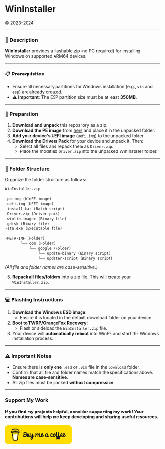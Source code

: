 # WinInstaller

© 2023–2024

---

### 📄 Description

**WinInstaller** provides a flashable zip (no PC required) for installing Windows on supported ARM64 devices.

---

### 📋 Prerequisites

- Ensure all necessary partitions for Windows installation (e.g., `win` and `esp`) are already created.
- ⚠️ **Important**: The ESP partition size must be at least **350MB**.

---

### 🔧 Preparation

1. **Download and unpack** this repository as a zip.
2. **Download the PE image** from [here](https://github.com/Kumar-Jy/WinInstaller/releases/download/WinPE/pe.img) and place it in the unpacked folder.
3. **Add your device's UEFI image** (`uefi.img`) to the unpacked folder.
4. **Download the Drivers Pack** for your device and unpack it. Then:
   - Select all files and repack them as `Driver.zip`.
   - Place the modified `Driver.zip` into the unpacked WinInstaller folder.

---

### 📂 Folder Structure

Organize the folder structure as follows:

```plaintext
WinInstaller.zip

-pe.img (WinPE image)
-uefi.img (UEFI image)
-install.bat (Batch script)
-Driver.zip (Driver pack)
-wimlib-imagex (Binary file)
-gdisk (Binary file)
-sta.exe (Executable file)

-META-INF (Folder)
       └── com (Folder)
           └── google (Folder)
               └── update-binary (Binary script)
               └── updater-script (Binary script)
```

*(All file and folder names are case-sensitive.)*

5. **Repack all files/folders** into a zip file. This will create your `WinInstaller.zip`.

---

### 💻 Flashing Instructions

1. **Download the Windows ESD image**:
   - Ensure it is located in the default download folder on your device.
2. **Boot to TWRP/OrangeFox Recovery**:
   - Flash or sideload the `WinInstaller.zip` file.
3. Your device will **automatically reboot** into WinPE and start the Windows installation process.

---

### ⚠️ Important Notes

- Ensure there is **only one** `.esd` or `.wim` file in the `Download` folder.
- Confirm that all file and folder names match the specifications above. **Names are case-sensitive**.
- All zip files must be packed **without compression**.

----
### Support My Work

#### If you find my projects helpful, consider supporting my work! Your contributions will help me keep developing and sharing useful resources.

<p align="left">
  <a href="https://www.buymeacoffee.com/kumarjy" target="_blank">
    <img src="https://github.com/Kumar-Jy/Windows-in-PocoF1-Without-PC/blob/main/guide/buymecoffee.png" alt="Buy Me A Coffee" style="height: 60px !important; width: 217px !important;">
  </a>
</p>
